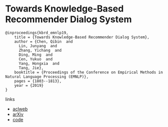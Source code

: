 # Towards Knowledge-Based Recommender Dialog System

```
@inproceedings{kbrd_emnlp19,
    title = {Towards Knowledge-Based Recommender Dialog System},
    author = {Chen, Qibin  and
      Lin, Junyang  and
      Zhang, Yichang  and
      Ding, Ming  and
      Cen, Yukuo  and
      Yang, Hongxia  and
      Tang, Jie},
    booktitle = {Proceedings of the Conference on Empirical Methods in Natural Language Processing (EMNLP)},
    pages = {1803--1813},
    year = {2019}
}
```

links
- [aclweb](https://www.aclweb.org/anthology/D19-1189/)
- [arXiv](https://arxiv.org/abs/1908.05391)
- [code](https://github.com/THUDM/KBRD)
